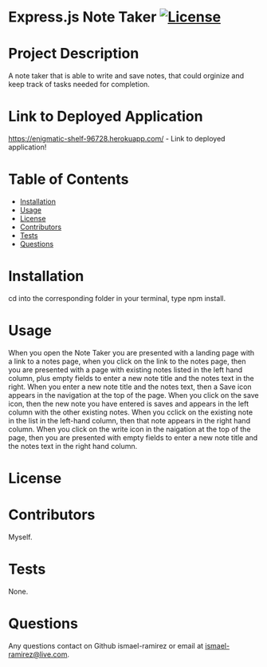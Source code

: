 # **Express.js Note Taker**                 [![License](https://img.shields.io/badge/License--blue.svg)](https://opensource.org/licenses/)
  # Project Description
  A note taker that is able to write and save notes, that could orginize and keep track of tasks needed for completion.
  # Link to Deployed Application
  https://enigmatic-shelf-96728.herokuapp.com/ - Link to deployed application!

  # Table of Contents
  * [Installation](#installation)
  * [Usage](#usage)
  * [License](#license)
  * [Contributors](#contributors)
  * [Tests](#tests)
  * [Questions](#questions)
  
  # Installation
  cd into the corresponding folder in your terminal, type npm install.
  # Usage
  When you open the Note Taker you are presented with a landing page with a link to a notes page, when you click on the link to the notes page, then you are presented with a page with existing notes listed in the left hand column, plus empty fields to enter a new note title and the notes text in the right. When you enter a new note title and the notes text, then a Save icon appears in the navigation at the top of the page. When you click on the save icon, then the new note you have entered is saves and appears in the left column with the other existing notes. When you cclick on the existing note in the list in the left-hand column, then that note appears in the right hand column. When you click on the write icon in the naigation at the top of the page, then you are presented with empty fields to enter a new note title and the notes text in the right hand column.
  # License
  
  # Contributors
  Myself.
  # Tests
  None.
  # Questions
  Any questions contact on Github ismael-ramirez or email at ismael-ramirez@live.com.

